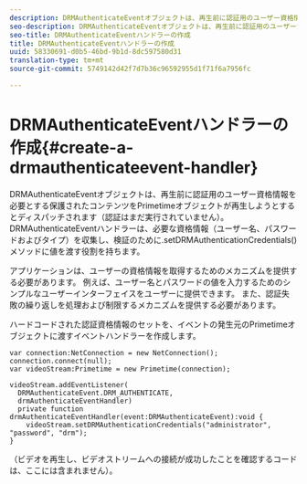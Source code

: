 ```yaml
---
description: DRMAuthenticateEventオブジェクトは、再生前に認証用のユーザー資格情報を必要とする保護されたコンテンツをPrimetimeオブジェクトが再生しようとするとディスパッチされます（認証はまだ実行されていません）。 DRMAuthenticateEventハンドラーは、必要な資格情報（ユーザー名、パスワードおよびタイプ）を収集し、検証のために.setDRMAuthenticationCredentials()メソッドに値を渡す役割を持ちます。
seo-description: DRMAuthenticateEventオブジェクトは、再生前に認証用のユーザー資格情報を必要とする保護されたコンテンツをPrimetimeオブジェクトが再生しようとするとディスパッチされます（認証はまだ実行されていません）。 DRMAuthenticateEventハンドラーは、必要な資格情報（ユーザー名、パスワードおよびタイプ）を収集し、検証のために.setDRMAuthenticationCredentials()メソッドに値を渡す役割を持ちます。
seo-title: DRMAuthenticateEventハンドラーの作成
title: DRMAuthenticateEventハンドラーの作成
uuid: 58330691-d0b5-46bd-9b1d-8dc597580d31
translation-type: tm+mt
source-git-commit: 5749142d42f7d7b36c96592955d1f71f6a7956fc

---
```



# DRMAuthenticateEventハンドラーの作成{#create-a-drmauthenticateevent-handler}

DRMAuthenticateEventオブジェクトは、再生前に認証用のユーザー資格情報を必要とする保護されたコンテンツをPrimetimeオブジェクトが再生しようとするとディスパッチされます（認証はまだ実行されていません）。 DRMAuthenticateEventハンドラーは、必要な資格情報（ユーザー名、パスワードおよびタイプ）を収集し、検証のために.setDRMAuthenticationCredentials()メソッドに値を渡す役割を持ちます。

アプリケーションは、ユーザーの資格情報を取得するためのメカニズムを提供する必要があります。 例えば、ユーザー名とパスワードの値を入力するためのシンプルなユーザーインターフェイスをユーザーに提供できます。 また、認証失敗の繰り返しを処理および制限するメカニズムを提供する必要があります。

ハードコードされた認証資格情報のセットを、イベントの発生元のPrimetimeオブジェクトに渡すイベントハンドラーを作成します。

```
var connection:NetConnection = new NetConnection();  
connection.connect(null);  
var videoStream:Primetime = new Primetime(connection);  
 
videoStream.addEventListener( 
  DRMAuthenticateEvent.DRM_AUTHENTICATE,  
  drmAuthenticateEventHandler)  
  private function drmAuthenticateEventHandler(event:DRMAuthenticateEvent):void {  
    videoStream.setDRMAuthenticationCredentials("administrator", "password", "drm");  
} 
```

（ビデオを再生し、ビデオストリームへの接続が成功したことを確認するコードは、ここには含まれません）。
